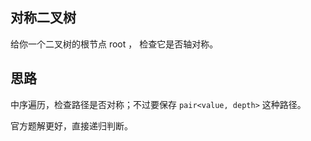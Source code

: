 ## 对称二叉树
给你一个二叉树的根节点 root ， 检查它是否轴对称。

## 思路
中序遍历，检查路径是否对称；不过要保存 `pair<value, depth>` 这种路径。

官方题解更好，直接递归判断。